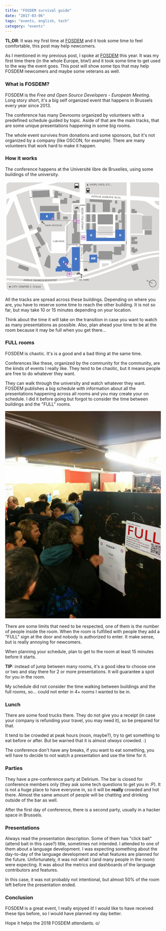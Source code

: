 ```yaml
---
title: "FOSDEM survival guide"
date: "2017-03-06"
tags: "events, english, tech"
category: "events"
---
```


**TL;DR**: It was my first time at [FOSDEM](http://fosdem.org) and it
took some time to feel comfortable, this post may help newcomers.

As I mentioned in my previous post, I spoke
at [FOSDEM](http://fosdem.org) this year. It was my first time there
(in the whole Europe, btw!) and it took some time to get used to the
way the event goes. This post will show some tips that may help FOSDEM
newcomers and maybe some veterans as well.

### What is FOSDEM?

FOSDEM is the *Free and Open Source Developers - European
Meeting*. Long story short, it's a big self organized event that
happens in Brussels every year since 2013.

The conference has many Devrooms organized by volunteers with a
predefined schedule guided by topic. Aside of that are the main
tracks, that are some unique presentations happening in some big
rooms.

The whole event survives from donations and some sponsors, but it's
not organized by a company (like OSCON, for example). There are many
volunteers that work hard to make it happen.

### How it works

The conference happens at the Université libre de Bruxelles, using
some buildings of the university.

![Map of FOSDEM buildings](/images/posts/fosdem-survival-guide/map.png "FOSDEM map")

All the tracks are spread across these buildings. Depending on where
you are, you have to reserve some time to reach the other building. It
is not so far, but may take 10 or 15 minutes depending on your
location.

Think about the time it will take on the transition in case you want
to watch as many presentations as possible. Also, plan ahead your time
to be at the room because it may be full when you get there...

### FULL rooms

FOSDEM is chaotic. It's is a good and a bad thing at the same time.

Conferences like these, organized by the community for the community,
are the kinds of events I really like. They tend to be chaotic, but it
means people are free to do whatever they want.

They can walk through the university and watch whatever they
want. FOSDEM publishes a big schedule with information about all the
presentations happening across all rooms and you may create your on
schedule. I did it before going but forgot to consider the time
between buildings and the "FULL" rooms.

![The "FULL" sign](/images/posts/fosdem-survival-guide/full-room.jpg "Full rooms")

There are some limits that need to be respected, one of them is the
number of people inside the room. When the room is fulfilled with
people they add a "FULL" sign at the door and nobody is authorized to
enter. It make sense, but is really annoying for newcomers.

When planning your schedule, plan to get to the room at least 15
minutes before it starts.

**TIP**: instead of jump between many rooms, it's a good idea to
choose one or two and stay there for 2 or more presentations. It will
guarantee a spot for you in the room.

My schedule did not consider the time walking between buildings and
the full rooms, so... could not enter in 4+ rooms I wanted to be in.

### Lunch

There are some food trucks there. They do not give you a receipt (in
case your company is refunding your travel, you may need it), so be
prepared for that.

It tend to be crowded at peak hours (noon, maybe?), try to get
something to eat before or after. But be warned that it is almost
*always* crowded. :)

The conference don't have any breaks, if you want to eat something,
you will have to decide to not watch a presentation and use the time
for it.

### Parties

They have a pre-conference party at Delirium. The bar is closed for
conference members only (they ask some tech questions to get you in
:P). It is not a huge place to have everyone in, so it will be
**really** crowded and hot there. Almost the same amount of people
will be chatting and drinking outside of the bar as well.

After the first day of conference, there is a second party, usually in
a hacker space in Brussels.

### Presentations

Always read the presentation description. Some of them has "click
bait" (attend bait in this case?) title, sometimes not intended. I
attended to one of them about a language development. I was expecting
something about the day-to-day of the language development and what
features are planned for the future. Unfortunately, it was not what I
(and many people in the room) were expecting. It was about the metrics
and dashboards of the language contributors and features.

In this case, it was not probably not intentional, but almost 50% of
the room left before the presentation ended.

### Conclusion

FOSDEM is a great event, I really enjoyed it! I would like to have
received these tips before, so I would have planned my day better.

Hope it helps the 2018 FOSDEM attendants. o/
